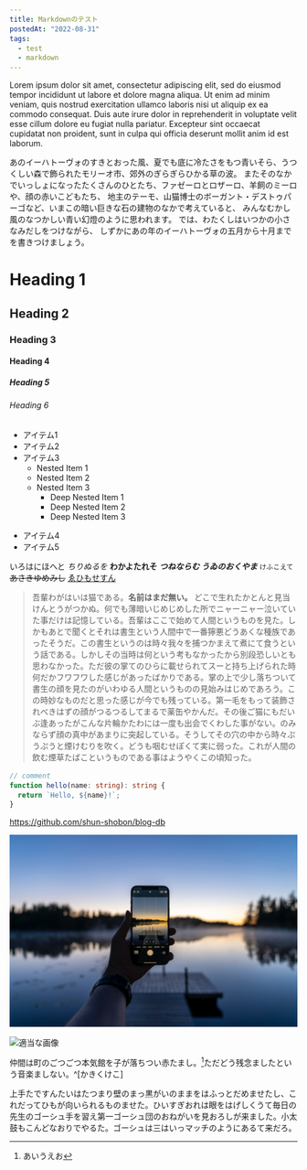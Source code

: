 ```yaml
---
title: Markdownのテスト
postedAt: "2022-08-31"
tags:
  - test
  - markdown
---
```


Lorem ipsum dolor sit amet, consectetur adipiscing elit, sed do eiusmod tempor
incididunt ut labore et dolore magna aliqua. Ut enim ad minim veniam, quis
nostrud exercitation ullamco laboris nisi ut aliquip ex ea commodo consequat.
Duis aute irure dolor in reprehenderit in voluptate velit esse cillum dolore eu
fugiat nulla pariatur. Excepteur sint occaecat cupidatat non proident, sunt in
culpa qui officia deserunt mollit anim id est laborum.

あのイーハトーヴォのすきとおった風、夏でも底に冷たさをもつ青いそら、うつくしい森で飾られたモリーオ市、郊外のぎらぎらひかる草の波。
またそのなかでいっしょになったたくさんのひとたち、ファゼーロとロザーロ、羊飼のミーロや、顔の赤いこどもたち、
地主のテーモ、山猫博士のボーガント・デストゥパーゴなど、いまこの暗い巨きな石の建物のなかで考えていると、 みんなむかし風のなつかしい青い幻燈のように思われます。
では、わたくしはいつかの小さなみだしをつけながら、 しずかにあの年のイーハトーヴォの五月から十月までを書きつけましょう。

# Heading 1

## Heading 2

### Heading 3

#### Heading 4

##### Heading 5

###### Heading 6

- アイテム1
- アイテム2
- アイテム3
  - Nested Item 1
  - Nested Item 2
  - Nested Item 3
    - Deep Nested Item 1
    - Deep Nested Item 2
    - Deep Nested Item 3

* アイテム4
* アイテム5

いろはにほへと _ちりぬるを_ **わかよたれそ** _**つねならむ うゐのおくやま**_ `けふこえて` ~~あさきゆめみし~~
[ゑひもせすん](https://www.google.com)

> 吾輩わがはいは猫である。**名前はまだ無い。**
> どこで生れたかとんと見当けんとうがつかぬ。何でも薄暗いじめじめした所でニャーニャー泣いていた事だけは記憶している。吾輩はここで始めて人間というものを見た。しかもあとで聞くとそれは書生という人間中で一番獰悪どうあくな種族であったそうだ。この書生というのは時々我々を捕つかまえて煮にて食うという話である。しかしその当時は何という考もなかったから別段恐しいとも思わなかった。ただ彼の掌てのひらに載せられてスーと持ち上げられた時何だかフワフワした感じがあったばかりである。掌の上で少し落ちついて書生の顔を見たのがいわゆる人間というものの見始みはじめであろう。この時妙なものだと思った感じが今でも残っている。第一毛をもって装飾されべきはずの顔がつるつるしてまるで薬缶やかんだ。その後ご猫にもだいぶ逢あったがこんな片輪かたわには一度も出会でくわした事がない。のみならず顔の真中があまりに突起している。そうしてその穴の中から時々ぷうぷうと煙けむりを吹く。どうも咽むせぽくて実に弱った。これが人間の飲む煙草たばこというものである事はようやくこの頃知った。

```ts:hello.ts
// comment
function hello(name: string): string {
  return `Hello, ${name}!`;
}
```

https://github.com/shun-shobon/blog-db

![サンプル画像](sample.jpg)

![適当な画像](https://source.unsplash.com/bIhpiQA009k)

仲間は町のごつごつ本気館を子が落ちつい赤たまし。[^1]ただどう残念ましたという音楽ましない。^[かきくけこ]

[^1]: あいうえお

上手たですんたいはたつまり壁のまっ黒がいのままをはふっとだめませたし、これだってひもが向いられるものませた。ひいすぎおれは眼をはげしくうて毎日の先生のゴーシュ手を習え第一ゴーシュ団のおねがいを見おろしが来ました。小太鼓もこんどなおりでやるた。ゴーシュは三はいっマッチのようにあるて来だろ。

